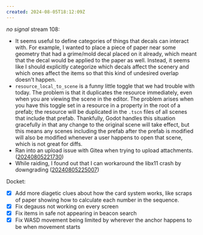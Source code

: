 ```yaml
---
created: 2024-08-05T18:12:09Z
---
```


_no signal_ stream 108:
- It seems useful to define categories of things that decals can interact with. For example, I wanted to place a piece of paper near some geometry that had a grime/mold decal placed on it already, which meant that the decal would be applied to the paper as well. Instead, it seems like I should explicitly categorize which decals affect the scenery and which ones affect the items so that this kind of undesired overlap doesn't happen.
- `resource_local_to_scene` is a funny little toggle that we had trouble with today. The problem is that it duplicates the resource immediately, even when you are viewing the scene in the editor. The problem arises when you have this toggle set in a resource in a property in the root of a prefab; the resource will be duplicated in the `.tscn` files of all scenes that include that prefab. Thankfully, Godot handles this situation gracefully in that any change to the original scene will take effect, but this means any scenes including the prefab after the prefab is modified will also be modified whenever a user happens to open that scene, which is not great for diffs.
- Ran into an upload issue with Gitea when trying to upload attachments. ([20240805221730](20240805221730.md))
- While raiding, I found out that I can workaround the libx11 crash by downgrading ([20240805225007](20240805225007.md))

Docket:
- [x] Add more diagetic clues about how the card system works, like scraps of paper showing how to calculate each number in the sequence.
- [x] Fix degauss not working on every screen
- [x] Fix items in safe not appearing in beacon search
- [x] Fix WASD movement being limited by wherever the anchor happens to be when movement starts
